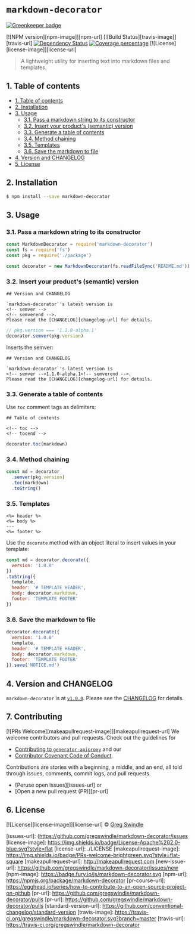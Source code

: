 # `markdown-decorator`

[![Greenkeeper badge](https://badges.greenkeeper.io/gregswindle/markdown-decorator.svg)](https://greenkeeper.io/)

[![NPM version][npm-image]][npm-url] [![Build Status][travis-image]][travis-url] [![Dependency Status][daviddm-image]][daviddm-url] [![Coverage percentage][coveralls-image]][coveralls-url] [![License][license-image]][license-url]
> A lightweight utility for inserting text into markdown files and templates.

## 1. Table of contents

- [1. Table of contents](#1-table-of-contents)
- [2. Installation](#2-installation)
- [3. Usage](#3-usage)
	- [3.1. Pass a markdown string to its constructor](#31-pass-a-markdown-string-to-its-constructor)
	- [3.2. Insert your product's (semantic) version](#32-insert-your-products-semantic-version)
	- [3.3. Generate a table of contents](#33-generate-a-table-of-contents)
	- [3.4. Method chaining](#34-method-chaining)
	- [3.5. Templates](#35-templates)
	- [3.6. Save the markdown to file](#36-save-the-markdown-to-file)
- [4. Version and CHANGELOG](#4-version-and-changelog)
- [5. License](#5-license)


## 2. Installation

```sh
$ npm install --save markdown-decorator
```

## 3. Usage

### 3.1. Pass a markdown string to its constructor

```js
const MarkdownDecorator = require('markdown-decorator')
const fs = require('fs')
const pkg = require('./package')

const decorator = new MarkdownDecorator(fs.readFileSync('README.md'))

```

### 3.2. Insert your product's (semantic) version

```text
## Version and CHANGELOG

`markdown-decorator`'s latest version is
<!-- semver -->
<!-- semverend -->.
Please read the [CHANGELOG][changelog-url] for details.
```

```js
// pkg.version === '1.1.0-alpha.1'
decorator.semver(pkg.version)
```

Inserts the semver:

```text
## Version and CHANGELOG

`markdown-decorator`'s latest version is
<!-- semver -->1.1.0-alpha.1<!-- semverend -->.
Please read the [CHANGELOG][changelog-url] for details.
```

### 3.3. Generate a table of contents

Use `toc` comment tags as delimiters:

```text
## Table of contents

<!-- toc -->
<!-- tocend -->
```

```js
decorator.toc(markdown)
```

### 3.4. Method chaining

```js
const md = decorator
  .semver(pkg.version)
  .toc(markdown)
  .toString()
```

### 3.5. Templates

```text
<%= header %>
<%= body %>
---
<%= footer %>
```

Use the `decorate` method with an object literal to insert values in your template:

```js
const md = decorator.decorate({
  version: '1.0.0'
})
.toString({
  template,
  header: '# TEMPLATE HEADER',
  body: decorator.markdown,
  footer: 'TEMPLATE FOOTER'
})
```

### 3.6. Save the markdown to file  

```js
decorator.decorate({
  version: '1.0.0'
  template,
  header: '# TEMPLATE HEADER',
  body: decorator.markdown,
  footer: 'TEMPLATE FOOTER'
}).save('NOTICE.md')
```

## 4. Version and CHANGELOG

`markdown-decorator` is at <!-- semver -->[`v1.0.0`](./CHANGELOG.md)<!-- semverend -->. Please see the [CHANGELOG](./CHANGELOG.md) for details.

## 7. Contributing

[![PRs Welcome][makeapullrequest-image]][makeapullrequest-url] We welcome contributors and pull requests. Check out the guidelines for

* [Contributing to `generator-apiproxy`](./.github/CONTRIBUTING.md) and our
* [Contributor Covenant Code of Conduct][code-of-conduct-url].

Contributions are stories with a beginning, a middle, and an end, all told through issues, comments, commit logs, and pull requests.

 * [Peruse open issues][issues-url] or
 * [Open a new pull request (PR)][pr-url]

## 6. License

[![License][license-image]][license-url] © [Greg Swindle](https://github.com/gregswindle)

[code-of-conduct-url]: ./.gihub/CODE_OF_CONDUCT.md
[coveralls-image]: https://coveralls.io/repos/gregswindle/markdown-decorator/badge.svg
[coveralls-url]: https://coveralls.io/r/gregswindle/markdown-decorator
[daviddm-image]: https://david-dm.org/gregswindle/markdown-decorator.svg?theme=shields.io
[daviddm-url]: https://david-dm.org/gregswindle/markdown-decorator
[issues-url]: (https://github.com/gregswindle/markdown-decorator/issues
[license-image]: https://img.shields.io/badge/License-Apache%202.0-blue.svg?style=flat
[license-url]: ./LICENSE
[makeapullrequest-image]: https://img.shields.io/badge/PRs-welcome-brightgreen.svg?style=flat-square
[makeapullrequest-url]: http://makeapullrequest.com
[new-issue-url]: https://github.com/gregswindle/markdown-decorator/issues/new
[npm-image]: https://badge.fury.io/js/markdown-decorator.svg
[npm-url]: https://npmjs.org/package/markdown-decorator
[pr-course-url]: https://egghead.io/series/how-to-contribute-to-an-open-source-project-on-github
[pr-url]: https://github.com/gregswindle/markdown-decorator/pulls
[pr-url]: https://github.com/gregswindle/markdown-decorator/pulls
[standard-version-url]: https://github.com/conventional-changelog/standard-version
[travis-image]: https://travis-ci.org/gregswindle/markdown-decorator.svg?branch=master
[travis-url]: https://travis-ci.org/gregswindle/markdown-decorator
